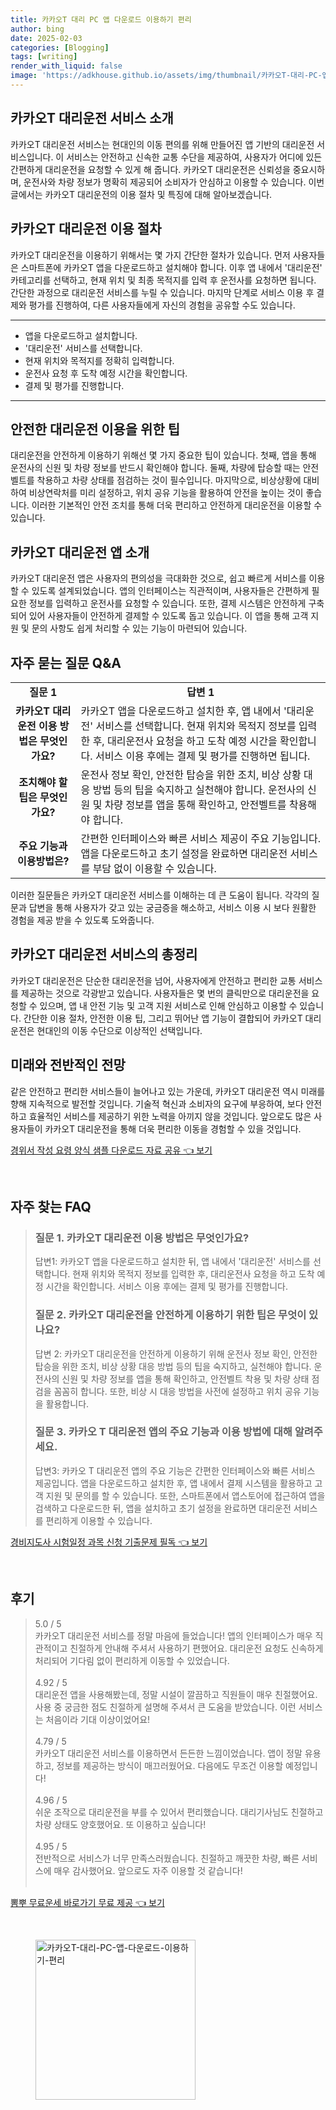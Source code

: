 ```yaml
---
title: 카카오T 대리 PC 앱 다운로드 이용하기 편리
author: bing
date: 2025-02-03
categories: [Blogging]
tags: [writing]
render_with_liquid: false
image: 'https://adkhouse.github.io/assets/img/thumbnail/카카오T-대리-PC-앱-다운로드-이용하기-편리.webp'
---
```



<h2 id='카카오T_대리운전_소개'>카카오T 대리운전 서비스 소개</h2>

<p>카카오T 대리운전 서비스는 현대인의 이동 편의를 위해 만들어진 앱 기반의 대리운전 서비스입니다. 이 서비스는 안전하고 신속한 교통 수단을 제공하여, 사용자가 어디에 있든 간편하게 대리운전을 요청할 수 있게 해 줍니다. 카카오T 대리운전은 신뢰성을 중요시하며, 운전사와 차량 정보가 명확히 제공되어 소비자가 안심하고 이용할 수 있습니다. 이번 글에서는 카카오T 대리운전의 이용 절차 및 특징에 대해 알아보겠습니다.</p>

<h2 id='대리운전_이용_절차'>카카오T 대리운전 이용 절차</h2>

<p>카카오T 대리운전을 이용하기 위해서는 몇 가지 간단한 절차가 있습니다. 먼저 사용자들은 스마트폰에 카카오T 앱을 다운로드하고 설치해야 합니다. 이후 앱 내에서 '대리운전' 카테고리를 선택하고, 현재 위치 및 최종 목적지를 입력 후 운전사를 요청하면 됩니다. 간단한 과정으로 대리운전 서비스를 누릴 수 있습니다. 마지막 단계로 서비스 이용 후 결제와 평가를 진행하여, 다른 사용자들에게 자신의 경험을 공유할 수도 있습니다.</p>

<hr />

<ul>
    <li>앱을 다운로드하고 설치합니다.</li>
    <li>'대리운전' 서비스를 선택합니다.</li>
    <li>현재 위치와 목적지를 정확히 입력합니다.</li>
    <li>운전사 요청 후 도착 예정 시간을 확인합니다.</li>
    <li>결제 및 평가를 진행합니다.</li>
</ul>

<hr />

<h2 id='안전한_이용_팁'>안전한 대리운전 이용을 위한 팁</h2>

<p>대리운전을 안전하게 이용하기 위해선 몇 가지 중요한 팁이 있습니다. 첫째, 앱을 통해 운전사의 신원 및 차량 정보를 반드시 확인해야 합니다. 둘째, 차량에 탑승할 때는 안전벨트를 착용하고 차량 상태를 점검하는 것이 필수입니다. 마지막으로, 비상상황에 대비하여 비상연락처를 미리 설정하고, 위치 공유 기능을 활용하여 안전을 높이는 것이 좋습니다. 이러한 기본적인 안전 조치를 통해 더욱 편리하고 안전하게 대리운전을 이용할 수 있습니다.</p>

<h2 id='카카오T_대리운전_앱_소개'>카카오T 대리운전 앱 소개</h2>

<p>카카오T 대리운전 앱은 사용자의 편의성을 극대화한 것으로, 쉽고 빠르게 서비스를 이용할 수 있도록 설계되었습니다. 앱의 인터페이스는 직관적이며, 사용자들은 간편하게 필요한 정보를 입력하고 운전사를 요청할 수 있습니다. 또한, 결제 시스템은 안전하게 구축되어 있어 사용자들이 안전하게 결제할 수 있도록 돕고 있습니다. 이 앱을 통해 고객 지원 및 문의 사항도 쉽게 처리할 수 있는 기능이 마련되어 있습니다.</p>

<h2 id='자주_묻는_질문'>자주 묻는 질문 Q&A</h2>

<table>
    <tr>
        <td style="text-align: center; height: 17px;"><b>질문 1</b></td>
        <td style="text-align: center; height: 17px;"><b>답변 1</b></td>
    </tr>
    <tr>
        <td style="text-align: center; height: 17px;"><b>카카오T 대리운전 이용 방법은 무엇인가요?</b></td>
        <td>카카오T 앱을 다운로드하고 설치한 후, 앱 내에서 '대리운전' 서비스를 선택합니다. 현재 위치와 목적지 정보를 입력한 후, 대리운전사 요청을 하고 도착 예정 시간을 확인합니다. 서비스 이용 후에는 결제 및 평가를 진행하면 됩니다.</td>
    </tr>
    <tr>
        <td style="text-align: center; height: 17px;"><b>조치해야 할 팁은 무엇인가요?</b></td>
        <td>운전사 정보 확인, 안전한 탑승을 위한 조치, 비상 상황 대응 방법 등의 팁을 숙지하고 실천해야 합니다. 운전사의 신원 및 차량 정보를 앱을 통해 확인하고, 안전벨트를 착용해야 합니다.</td>
    </tr>
    <tr>
        <td style="text-align: center; height: 17px;"><b>주요 기능과 이용방법은?</b></td>
        <td>간편한 인터페이스와 빠른 서비스 제공이 주요 기능입니다. 앱을 다운로드하고 초기 설정을 완료하면 대리운전 서비스를 부담 없이 이용할 수 있습니다.</td>
    </tr>
</table>

<p>이러한 질문들은 카카오T 대리운전 서비스를 이해하는 데 큰 도움이 됩니다. 각각의 질문과 답변을 통해 사용자가 갖고 있는 궁금증을 해소하고, 서비스 이용 시 보다 원활한 경험을 제공 받을 수 있도록 도와줍니다.</p>

<h2 id='총정리'>카카오T 대리운전 서비스의 총정리</h2>

<p>카카오T 대리운전은 단순한 대리운전을 넘어, 사용자에게 안전하고 편리한 교통 서비스를 제공하는 것으로 각광받고 있습니다. 사용자들은 몇 번의 클릭만으로 대리운전을 요청할 수 있으며, 앱 내 안전 기능 및 고객 지원 서비스로 인해 안심하고 이용할 수 있습니다. 간단한 이용 절차, 안전한 이용 팁, 그리고 뛰어난 앱 기능이 결합되어 카카오T 대리운전은 현대인의 이동 수단으로 이상적인 선택입니다.</p>

<h2 id='미래와_전망'>미래와 전반적인 전망</h2>

<p>같은 안전하고 편리한 서비스들이 늘어나고 있는 가운데, 카카오T 대리운전 역시 미래를 향해 지속적으로 발전할 것입니다. 기술적 혁신과 소비자의 요구에 부응하여, 보다 안전하고 효율적인 서비스를 제공하기 위한 노력을 아끼지 않을 것입니다. 앞으로도 많은 사용자들이 카카오T 대리운전을 통해 더욱 편리한 이동을 경험할 수 있을 것입니다.</p>


<p><a class="click-button" title="경위서 작성 요령 양식 샘플 다운로드 자료 공유" href="https://adkhouse.github.io/posts/%EA%B2%BD%EC%9C%84%EC%84%9C-%EC%9E%91%EC%84%B1-%EC%9A%94%EB%A0%B9-%EC%96%91%EC%8B%9D-%EC%83%98%ED%94%8C-%EB%8B%A4%EC%9A%B4%EB%A1%9C%EB%93%9C-%EC%9E%90%EB%A3%8C-%EA%B3%B5%EC%9C%A0/" rel="dofollow">경위서 작성 요령 양식 샘플 다운로드 자료 공유 👈 보기</a></p><br>
<h2 id='자주_찾는_FAQ'>자주 찾는 FAQ</h2>
<div itemscope="" itemtype="https://schema.org/FAQPage"> 
<blockquote> 
<div itemscope="" itemprop="mainEntity" itemtype="https://schema.org/Question"> 
<h3 itemprop="name">질문 1. 카카오T 대리운전 이용 방법은 무엇인가요?</h3> 
<div itemscope="" itemprop="acceptedAnswer" itemtype="https://schema.org/Answer"> 
<span itemprop="text"> 
<p>답변1: 카카오T 앱을 다운로드하고 설치한 뒤, 앱 내에서 '대리운전' 서비스를 선택합니다. 현재 위치와 목적지 정보를 입력한 후, 대리운전사 요청을 하고 도착 예정 시간을 확인합니다. 서비스 이용 후에는 결제 및 평가를 진행합니다.</p> 
</span> 
</div> 
</div> 
<div itemscope="" itemprop="mainEntity" itemtype="https://schema.org/Question"> 
<h3 itemprop="name">질문 2. 카카오T 대리운전을 안전하게 이용하기 위한 팁은 무엇이 있나요?</h3> 
<div itemscope="" itemprop="acceptedAnswer" itemtype="https://schema.org/Answer"> 
<span itemprop="text"> 
<p>답변 2: 카카오T 대리운전을 안전하게 이용하기 위해 운전사 정보 확인, 안전한 탑승을 위한 조치, 비상 상황 대응 방법 등의 팁을 숙지하고, 실천해야 합니다. 운전사의 신원 및 차량 정보를 앱을 통해 확인하고, 안전벨트 착용 및 차량 상태 점검을 꼼꼼히 합니다. 또한, 비상 시 대응 방법을 사전에 설정하고 위치 공유 기능을 활용합니다.</p> 
</span> 
</div> 
</div> 
<div itemscope="" itemprop="mainEntity" itemtype="https://schema.org/Question"> 
<h3 itemprop="name">질문 3. 카카오 T 대리운전 앱의 주요 기능과 이용 방법에 대해 알려주세요.</h3> 
<div itemscope="" itemprop="acceptedAnswer" itemtype="https://schema.org/Answer"> 
<span itemprop="text"> 
<p>답변3: 카카오 T 대리운전 앱의 주요 기능은 간편한 인터페이스와 빠른 서비스 제공입니다. 앱을 다운로드하고 설치한 후, 앱 내에서 결제 시스템을 활용하고 고객 지원 및 문의를 할 수 있습니다. 또한, 스마트폰에서 앱스토어에 접근하여 앱을 검색하고 다운로드한 뒤, 앱을 설치하고 초기 설정을 완료하면 대리운전 서비스를 편리하게 이용할 수 있습니다.</p> 
</span> 
</div> 
</div> 
</blockquote> 
</div>
<p><a class="click-button" title="경비지도사 시험일정 과목 신청 기출문제 필독" href="https://adkhouse.github.io/posts/%EA%B2%BD%EB%B9%84%EC%A7%80%EB%8F%84%EC%82%AC-%EC%8B%9C%ED%97%98%EC%9D%BC%EC%A0%95-%EA%B3%BC%EB%AA%A9-%EC%8B%A0%EC%B2%AD-%EA%B8%B0%EC%B6%9C%EB%AC%B8%EC%A0%9C-%ED%95%84%EB%8F%85/" rel="dofollow">경비지도사 시험일정 과목 신청 기출문제 필독 👈 보기</a></p><br>
<h2 id='후기'>후기</h2>
<div itemscope itemtype="https://schema.org/Product">
  <blockquote>
  <div itemprop="review" itemscope itemtype="https://schema.org/Review">
      <div itemprop="reviewRating" itemscope itemtype="https://schema.org/Rating"> <span itemprop="ratingValue">5.0</span> / <span itemprop="bestRating">5</span> </div>
      <span itemprop="reviewBody">카카오T 대리운전 서비스를 정말 마음에 들었습니다! 앱의 인터페이스가 매우 직관적이고 친절하게 안내해 주셔서 사용하기 편했어요. 대리운전 요청도 신속하게 처리되어 기다림 없이 편리하게 이동할 수 있었습니다.</span>
  </div>
  <br>
  <div itemprop="review" itemscope itemtype="https://schema.org/Review">
      <div itemprop="reviewRating" itemscope itemtype="https://schema.org/Rating"> <span itemprop="ratingValue">4.92</span> / <span itemprop="bestRating">5</span> </div>
      <span itemprop="reviewBody">대리운전 앱을 사용해봤는데, 정말 시설이 깔끔하고 직원들이 매우 친절했어요. 사용 중 궁금한 점도 친절하게 설명해 주셔서 큰 도움을 받았습니다. 이런 서비스는 처음이라 기대 이상이었어요!</span>
  </div>
  <br>
  <div itemprop="review" itemscope itemtype="https://schema.org/Review">
      <div itemprop="reviewRating" itemscope itemtype="https://schema.org/Rating"> <span itemprop="ratingValue">4.79</span> / <span itemprop="bestRating">5</span> </div>
      <span itemprop="reviewBody">카카오T 대리운전 서비스를 이용하면서 든든한 느낌이었습니다. 앱이 정말 유용하고, 정보를 제공하는 방식이 매끄러웠어요. 다음에도 무조건 이용할 예정입니다!</span>
  </div>
  <br>
  <div itemprop="review" itemscope itemtype="https://schema.org/Review">
      <div itemprop="reviewRating" itemscope itemtype="https://schema.org/Rating"> <span itemprop="ratingValue">4.96</span> / <span itemprop="bestRating">5</span> </div>
      <span itemprop="reviewBody">쉬운 조작으로 대리운전을 부를 수 있어서 편리했습니다. 대리기사님도 친절하고 차량 상태도 양호했어요. 또 이용하고 싶습니다!</span>
  </div>
  <br>
  <div itemprop="review" itemscope itemtype="https://schema.org/Review">
      <div itemprop="reviewRating" itemscope itemtype="https://schema.org/Rating"> <span itemprop="ratingValue">4.95</span> / <span itemprop="bestRating">5</span> </div>
      <span itemprop="reviewBody">전반적으로 서비스가 너무 만족스러웠습니다. 친절하고 깨끗한 차량, 빠른 서비스에 매우 감사했어요. 앞으로도 자주 이용할 것 같습니다!</span>
  </div>
  <br>
  </blockquote>
</div>
<p><a class="click-button" title="뽐뿌 무료운세 바로가기 무료 제공" href="https://adkhouse.github.io/posts/%EB%BD%90%EB%BF%8C-%EB%AC%B4%EB%A3%8C%EC%9A%B4%EC%84%B8-%EB%B0%94%EB%A1%9C%EA%B0%80%EA%B8%B0-%EB%AC%B4%EB%A3%8C-%EC%A0%9C%EA%B3%B5/" rel="dofollow">뽐뿌 무료운세 바로가기 무료 제공 👈 보기</a></p><br>
<figure class="image"><img src="https://adkhouse.github.io/assets/img/thumbnail/카카오T-대리-PC-앱-다운로드-이용하기-편리.webp" alt="카카오T-대리-PC-앱-다운로드-이용하기-편리" width="256" height="256"></figure>